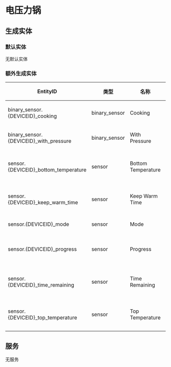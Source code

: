 # 电压力锅

## 生成实体
### 默认实体
无默认实体

### 额外生成实体

EntityID | 类型 | 名称 | 描述
--- | --- | --- | --- 
binary_sensor.{DEVICEID}_cooking | binary_sensor | Cooking | 烹饪中
binary_sensor.{DEVICEID}_with_pressure | binary_sensor | With Pressure | 带压中
sensor.{DEVICEID}_bottom_temperature | sensor | Bottom Temperature | 底部温度
sensor.{DEVICEID}_keep_warm_time | sensor | Keep Warm Time | 保温时间
sensor.{DEVICEID}_mode | sensor | Mode | 模式
sensor.{DEVICEID}_progress | sensor | Progress | 当前程序
sensor.{DEVICEID}_time_remaining | sensor | Time Remaining | 剩余时间
sensor.{DEVICEID}_top_temperature | sensor | Top Temperature | 顶部温度

## 服务
无服务